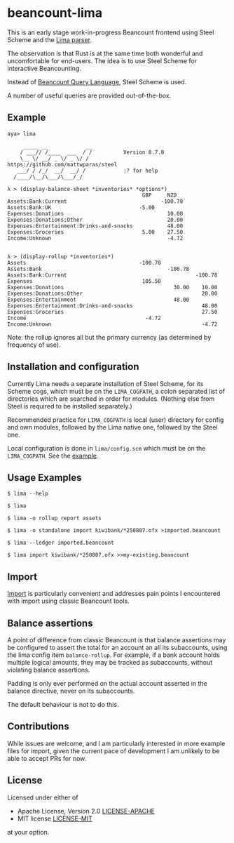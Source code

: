 # beancount-lima

This is an early stage work-in-progress Beancount frontend using Steel Scheme and the [Lima parser](https://github.com/tesujimath/beancount-parser-lima).

The observation is that Rust is at the same time both wonderful and uncomfortable for end-users.  The idea is to use Steel Scheme for interactive Beancounting.

Instead of [Beancount Query Language](https://beancount.github.io/docs/beancount_query_language.html), Steel Scheme is used.


A number of useful queries are provided out-of-the-box.

## Example

```
aya> lima

     _____ __            __
    / ___// /____  ___  / /          Version 0.7.0
    \__ \/ __/ _ \/ _ \/ /           https://github.com/mattwparas/steel
   ___/ / /_/  __/  __/ /            :? for help
  /____/\__/\___/\___/_/

λ > (display-balance-sheet *inventories* *options*)
                                           GBP     NZD
Assets:Bank:Current                              -100.78
Assets:Bank:UK                            -5.00
Expenses:Donations                                 10.00
Expenses:Donations:Other                           20.00
Expenses:Entertainment:Drinks-and-snacks           48.00
Expenses:Groceries                         5.00    27.50
Income:Unknown                                     -4.72


λ > (display-rollup *inventories*)
Assets                                    -100.78
Assets:Bank                                        -100.78
Assets:Bank:Current                                         -100.78
Expenses                                   105.50
Expenses:Donations                                   30.00    10.00
Expenses:Donations:Other                                      20.00
Expenses:Entertainment                               48.00
Expenses:Entertainment:Drinks-and-snacks                      48.00
Expenses:Groceries                                            27.50
Income                                      -4.72
Income:Unknown                                                -4.72
```

Note: the rollup ignores all but the primary currency (as determined by frequency of use).

## Installation and configuration

Currently Lima needs a separate installation of Steel Scheme, for its Scheme cogs, which must be on the `LIMA_COGPATH`, a colon separated list of directories which are searched in order for modules. (Nothing else from Steel is required to be installed separately.)

Recommended practice for `LIMA_COGPATH` is local (user) directory for config and own modules, followed by the Lima native one, followed by the Steel one.

Local configuration is done in `lima/config.scm` which must be on the `LIMA_COGPATH`.  See the [example](examples/cogs/lima/config.scm).

## Usage Examples

```
$ lima --help

$ lima

$ lima -o rollup report assets

$ lima -o standalone import kiwibank/*250807.ofx >imported.beancount

$ lima --ledger imported.beancount

$ lima import kiwibank/*250807.ofx >>my-existing.beancount
```

## Import

[Import](doc/import.md) is particularly convenient and addresses pain points I encountered with import using classic Beancount tools.

## Balance assertions

A point of difference from classic Beancount is that balance assertions may be configured to assert the total for an account an all its subaccounts, using
the lima config item `balance-rollup`.  For example, if a bank account holds multiple logical amounts, they may be tracked as subaccounts, without violating
balance assertions.

Padding is only ever performed on the actual account asserted in the balance directive, never on its subaccounts.

The default behaviour is not to do this.

## Contributions

While issues are welcome, and I am particularly interested in more example files for import, given the current pace of development I am unlikely to be able to accept PRs for now.

## License

Licensed under either of

 * Apache License, Version 2.0
   [LICENSE-APACHE](http://www.apache.org/licenses/LICENSE-2.0)
 * MIT license
   [LICENSE-MIT](http://opensource.org/licenses/MIT)

at your option.
